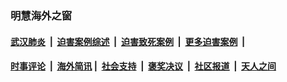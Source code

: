 
### 明慧海外之窗

####  [武汉肺炎](indexes/365.md?t=01280300) &nbsp;|&nbsp;  [迫害案例综述](indexes/328.md?t=01280300) &nbsp;|&nbsp; [迫害致死案例](indexes/277.md?t=01280300)  &nbsp;|&nbsp; [更多迫害案例](indexes/81.md?t=01280300)  &nbsp;|&nbsp; 
####  [时事评论](indexes/251.md?t=01280300) &nbsp;|&nbsp; [海外简讯](indexes/245.md?t=01280300)&nbsp;|&nbsp;  [社会支持](indexes/140.md?t=01280300) &nbsp;|&nbsp; [褒奖决议](indexes/282.md?t=01280300) &nbsp;|&nbsp; [社区报道](indexes/91.md?t=01280300)  &nbsp;|&nbsp; [天人之间](indexes/78.md?t=01280300) 

